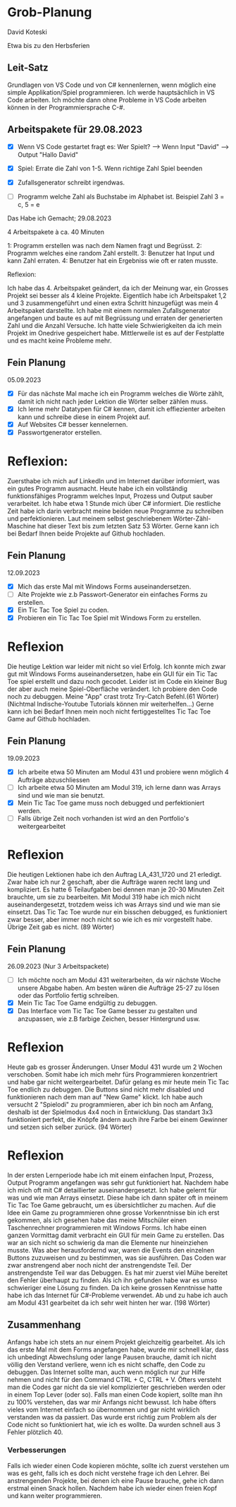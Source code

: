 # Grob-Planung 

David Koteski

Etwa bis zu den Herbsferien

## Leit-Satz

Grundlagen von VS Code und von C# kennenlernen, wenn möglich eine simple Applikation/Spiel programmieren. Ich werde hauptsächlich in VS Code arbeiten. Ich möchte dann ohne Probleme in VS Code arbeiten können in der Programmiersprache C-#.

## Arbeitspakete für 29.08.2023 
 
- [x] Wenn VS Code gestartet fragt es: Wer Spielt? --> Wenn Input "David" --> Output "Hallo David"
- [x] Spiel: Errate die Zahl von 1-5. Wenn richtige Zahl Spiel beenden
- [x] Zufallsgenerator schreibt irgendwas.
- [ ] Programm welche Zahl als Buchstabe im Alphabet ist. Beispiel Zahl 3 = c, 5 = e


Das Habe ich Gemacht;
29.08.2023

4 Arbeitspakete à ca. 40 Minuten

1: Programm erstellen was nach dem Namen fragt und Begrüsst.
2: Programm welches eine random Zahl erstellt.
3: Benutzer hat Input und kann Zahl erraten.
4: Benutzer hat ein Ergebniss wie oft er raten musste.

Reflexion:

Ich habe das 4. Arbeitspaket geändert, da ich der Meinung war, ein Grosses Projekt sei besser als 4 kleine Projekte. Eigentlich habe ich Arbeitspaket 1,2 und 3 zusammengeführt und einen extra Schritt hinzugefügt was mein 4 Arbeitspaket darstellte. Ich habe mit einem normalen Zufallsgenerator angefangen und baute es auf mit Begrüssung und erraten der generierten Zahl und die Anzahl Versuche. Ich hatte viele Schwierigkeiten da ich mein Projekt im Onedrive gespeichert habe. Mittlerweile ist es auf der Festplatte und es macht keine Probleme mehr.


## Fein Planung
05.09.2023

 - [x] Für das nächste Mal mache ich ein Programm welches die Wörte zählt, damit ich nicht nach jeder Lektion die Wörter selber zählen muss.
-  [x] Ich lerne mehr Datatypen für C# kennen, damit ich effiezienter arbeiten kann und schreibe diese in einem Projekt auf.
-  [x] Auf Websites C# besser kennelernen.
-  [x] Passwortgenerator erstellen.

 # Reflexion:
  
Zuersthabe ich mich auf LinkedIn und im Internet darüber informiert, was ein gutes Programm ausmacht. Heute habe ich ein vollständig funktionsfähiges Programm welches Input, Prozess und Output sauber verarbeitet. Ich habe etwa 1 Stunde mich über C# informiert. Die restliche Zeit habe ich darin verbracht meine beiden neue Programme zu schreiben und perfektionieren. Laut meinem selbst geschriebenem Wörter-Zähl-Maschine hat dieser Text bis zum letzten Satz 53 Wörter.
Gerne kann ich bei Bedarf Ihnen beide Projekte auf Github hochladen.




## Fein Planung
12.09.2023

- [x] Mich das erste Mal mit Windows Forms auseinandersetzen.
- [ ] Alte Projekte wie z.b Passwort-Generator ein einfaches Forms zu erstellen.
- [x] Ein Tic Tac Toe Spiel zu coden.
- [x] Probieren ein Tic Tac Toe Spiel mit Windows Form zu erstellen.
      
# Reflexion
Die heutige Lektion war leider mit nicht so viel Erfolg. Ich konnte mich zwar gut mit Windows Forms auseinandersetzen, habe ein GUI für ein Tic Tac Toe spiel erstellt und dazu noch gecodet. Leider ist im Code ein kleiner Bug der aber auch meine Spiel-Oberfläche verändert. Ich probiere den Code noch zu debuggen. Meine "App" crast trotz Try-Catch Befehl.(61 Wörter) (Nichtmal Indische-Youtube Tutorials können mir weiterhelfen...)
Gerne kann ich bei Bedarf Ihnen mein noch nicht fertiggestelltes Tic Tac Toe Game auf Github hochladen.


## Fein Planung
19.09.2023

- [x] Ich arbeite etwa 50 Minuten am Modul 431 und probiere wenn möglich 4 Aufträge abzuschliessen
- [ ] Ich arbeite etwa 50 Minuten am Modul 319, ich lerne dann was Arrays sind und wie man sie benutzt.
- [x] Mein Tic Tac Toe game muss noch debugged und perfektioniert werden.
- [ ] Falls übrige Zeit noch vorhanden ist wird an den Portfolio's weitergearbeitet

# Reflexion
Die heutigen Lektionen habe ich den Auftrag LA_431_1720 und 21 erledigt. Zwar habe ich nur 2 geschaft, aber die Aufträge waren recht lang und kompliziert. Es hatte 6 Teilaufgaben bei dennen man je 20-30 Minuten Zeit brauchte, um sie zu bearbeiten. Mit Modul 319 habe ich mich nicht auseinandergesetzt, trotzdem weiss ich was Arrays sind und wie man sie einsetzt. Das Tic Tac Toe wurde nur ein bisschen debugged, es funktioniert zwar besser, aber immer noch nicht so wie ich es mir vorgestellt habe. Übrige Zeit gab es nicht. (89 Wörter)

## Fein Planung 
26.09.2023
(Nur 3 Arbeitspackete)

- [ ]  Ich möchte noch am Modul 431 weiterarbeiten, da wir nächste Woche unsere Abgabe haben. Am besten wären die Aufträge 25-27 zu lösen oder das Portfolio fertig schreiben.
- [x]  Mein Tic Tac Toe Game endgültig zu debuggen.
- [x]  Das Interface vom Tic Tac Toe Game besser zu gestalten und anzupassen, wie z.B farbige Zeichen, besser Hintergrund usw.

# Reflexion
Heute gab es grosser Änderungen. Unser Modul 431 wurde um 2 Wochen verschoben. Somit habe ich mich mehr fürs Programmieren konzentriert und habe gar nicht weitergearbeitet. Dafür gelang es mir heute mein Tic Tac Toe endlich zu debuggen. Die Buttons sind nicht mehr disabled und funktionieren nach dem man auf "New Game" klickt. Ich habe auch versucht 2 "Spielodi" zu programmieren, aber ich bin noch am Anfang, deshalb ist der Spielmodus 4x4 noch in Entwicklung. Das standart 3x3 funktioniert perfekt, die Knöpfe ändern auch ihre Farbe bei einem Gewinner und setzen sich selber zurück. (94 Wörter)



# Reflexion

In der ersten Lernperiode habe ich mit einem einfachen Input, Prozess, Output Programm angefangen was sehr gut funktioniert hat. Nachdem habe ich mich oft mit C# detaillierter auseinandergesetzt. Ich habe gelernt für was und wie man Arrays einsetzt. Diese habe ich dann später oft in meinem Tic Tac Toe Game gebraucht, um es übersichtlicher zu machen. Auf die Idee ein Game zu programmieren ohne grosse Vorkenntnisse bin ich erst gekommen, als ich gesehen habe das meine Mitschüler einen Taschenrechner programmieren mit Windows Forms. Ich habe einen ganzen Vormittag damit verbracht ein GUI für mein Game zu erstellen. Das war an sich nicht so schwierig da man die Elemente nur hineinziehen musste. Was aber herausfordernd war, waren die Events den einzelnen Buttons zuzuweisen und zu bestimmen, was sie ausführen. Das Coden war zwar anstrengend aber noch nicht der anstrengendste Teil. Der anstrengendste Teil war das Debuggen. Es hat mir zuerst viel Mühe bereitet den Fehler überhaupt zu finden. Als ich ihn gefunden habe war es umso schwieriger eine Lösung zu finden. Da ich keine grossen Kenntnisse hatte habe ich das Internet für C#-Probleme verwendet. Ab und zu habe ich auch am Modul 431 gearbeitet da ich sehr weit hinten her war. (198 Wörter)


## Zusammenhang
Anfangs habe ich stets an nur einem Projekt gleichzeitig gearbeitet. Als ich das erste Mal mit dem Forms angefangen habe, wurde mir schnell klar, dass ich unbedingt Abwechslung oder lange Pausen brauche, damit ich nicht völlig den Verstand verliere, wenn ich es nicht schaffe, den Code zu debuggen. Das Internet sollte man, auch wenn möglich nur zur Hilfe nehmen und nicht für den Command CTRL + C, CTRL + V. Öfters versteht man die Codes gar nicht da sie viel komplizierter geschrieben werden oder in einem Top Lever (oder so). Falls man einen Code kopiert, sollte man ihn zu 100% verstehen, das war mir Anfangs nicht bewusst. Ich habe öfters vieles vom Internet einfach so übernommen und gar nicht wirklich verstanden was da passiert. Das wurde erst richtig zum Problem als der Code nicht so funktioniert hat, wie ich es wollte. Da wurden schnell aus 3 Fehler plötzlich 40.

### Verbesserungen
Falls ich wieder einen Code kopieren möchte, sollte ich zuerst verstehen um was es geht, falls ich es doch nicht verstehe frage ich den Lehrer. Bei anstrengenden Projekte, bei denen ich eine Pause brauche, gehe ich dann erstmal einen Snack hollen. Nachdem habe ich wieder einen freien Kopf und kann weiter programmieren.



